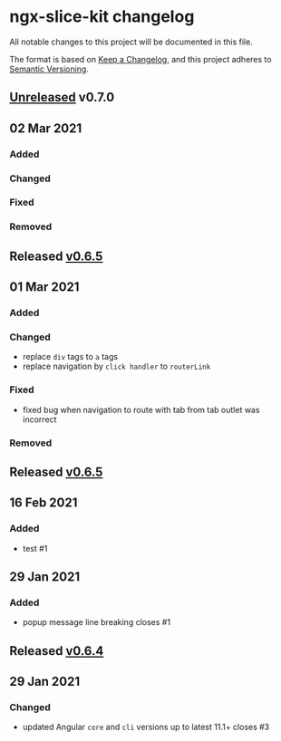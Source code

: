 # ngx-slice-kit changelog
All notable changes to this project will be documented in this file.

The format is based on [Keep a Changelog](https://keepachangelog.com/en/1.0.0/),
and this project adheres to [Semantic Versioning](https://semver.org/spec/v2.0.0.html).

## [Unreleased] v0.7.0

## 02 Mar 2021
### Added

### Changed

### Fixed

### Removed

## Released [v0.6.5]

## 01 Mar 2021
### Added

### Changed
- replace `div` tags to `a` tags
- replace navigation by `click handler` to `routerLink`

### Fixed
- fixed bug when navigation to route with tab from tab outlet was incorrect

### Removed

## Released [v0.6.5]

## 16 Feb 2021
### Added
- test #1

## 29 Jan 2021
### Added
- popup message line breaking closes #1


## Released [v0.6.4]

## 29 Jan 2021

### Changed
- updated Angular `core` and `cli` versions up to latest 11.1+ closes #3


[Unreleased]: https://github.com/rovergulf/ngx-slice-kit/v0.6.4...main
[v0.7.0]: https://github.com/rovergulf/ngx-slice-kit/compare/v0.6.4...v0.7.0
[v0.6.5]: https://github.com/rovergulf/ngx-slice-kit/compare/v0.6.4...v0.6.5
[v0.6.4]: https://github.com/rovergulf/ngx-slice-kit/tree/v0.6.4
